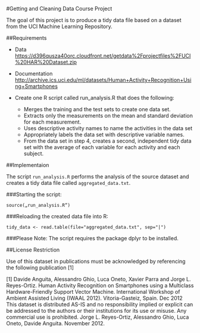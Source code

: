 #Getting and Cleaning Data Course Project


The goal of this project is to produce a tidy data file based on a dataset from the UCI Machine Learning Repository.

##Requirements

* Data
	https://d396qusza40orc.cloudfront.net/getdata%2Fprojectfiles%2FUCI%20HAR%20Dataset.zip 

* Documentation
	http://archive.ics.uci.edu/ml/datasets/Human+Activity+Recognition+Using+Smartphones

* Create one R script called run_analysis.R that does the following:
	* Merges the training and the test sets to create one data set.
	* Extracts only the measurements on the mean and standard deviation for each measurement. 
	* Uses descriptive activity names to name the activities in the data set
	* Appropriately labels the data set with descriptive variable names. 
	* From the data set in step 4, creates a second, independent tidy data set with the average of each variable for each activity and each subject.


##Implementaion

The script ``` run_analysis.R ``` performs the analysis of the source dataset and creates a tidy data file called ``` aggregated_data.txt ```. 

###Starting the script:

``` 
source(„run_analysis.R“)

```

###Reloading the created data file into R:

``` 
tidy_data <- read.table(file="aggregated_data.txt", sep="|")

```

###Please Note: The script requires the package dplyr to be installed.






##License Restriction

Use of this dataset in publications must be acknowledged by referencing the following publication [1] 

[1] Davide Anguita, Alessandro Ghio, Luca Oneto, Xavier Parra and Jorge L. Reyes-Ortiz. Human Activity Recognition on Smartphones using a Multiclass Hardware-Friendly Support Vector Machine. International Workshop of Ambient Assisted Living (IWAAL 2012). Vitoria-Gasteiz, Spain. Dec 2012
This dataset is distributed AS-IS and no responsibility implied or explicit can be addressed to the authors or their institutions for its use or misuse. Any commercial use is prohibited.
Jorge L. Reyes-Ortiz, Alessandro Ghio, Luca Oneto, Davide Anguita. November 2012.

